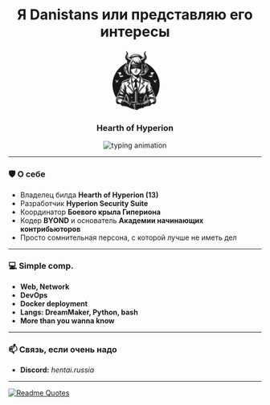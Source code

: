 <h1 align="center">Я Danistans или представляю его интересы</h1>
<p align="center">
  <img src="Hyperion13.png" alt="Logo" width="120"/>
</p>
<h3 align="center">Hearth of Hyperion</h3>

<p align="center">
  <img src="https://readme-typing-svg.herokuapp.com?color=36BCF7&size=22&center=true&vCenter=true&width=500&lines=How+my+wings+whisper" alt="typing animation" />
</p>

---

### 🛡️ О себе

- Владелец билда **Hearth of Hyperion (13)**
- Разработчик **Hyperion Security Suite**
- Координатор **Боевого крыла Гипериона**
- Кодер **BYOND** и основатель **Академии начинающих контрибьюторов**
- Просто сомнительная персона, с которой лучше не иметь дел

---

### 💻 Simple comp.

- **Web, Network**
- **DevOps**
- **Docker deployment**
- **Langs: DreamMaker, Python, bash**
- **More than you wanna know**

---
### 📫 Связь, если очень надо

- **Discord:** *hentai.russia*
---

[![Readme Quotes](https://quotes-github-readme.vercel.app/api?type=horizontal&theme=monokai)](https://github.com/piyushsuthar/github-readme-quotes)
